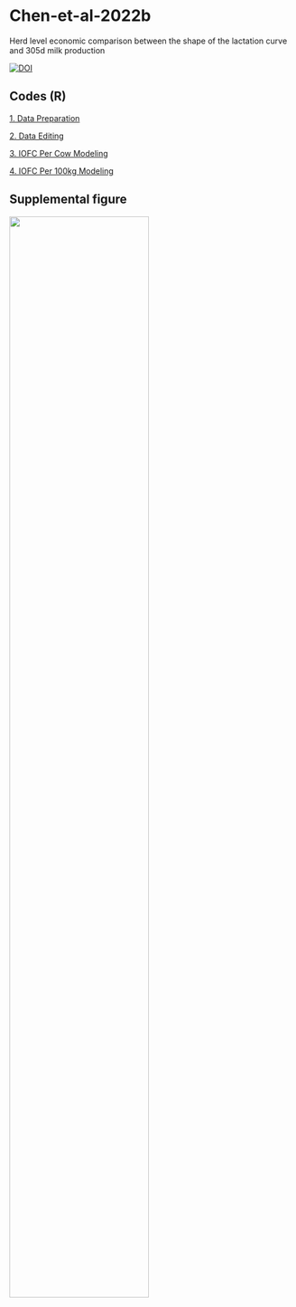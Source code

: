 # Chen-et-al-2022b

Herd level economic comparison between the shape of the lactation curve and 305d milk production

[![DOI](https://zenodo.org/badge/449431728.svg)](https://zenodo.org/badge/latestdoi/449431728)

## Codes (R) 

[1. Data Preparation](https://github.com/Bovi-analytics/Chen-et-al-2022b/blob/d0278a42d628bd116d47f929198787a565513a11/1.%20Data%20preparation.Rmd)

[2. Data Editing](https://github.com/Bovi-analytics/Chen-et-al-2022b/blob/d0278a42d628bd116d47f929198787a565513a11/2.%20Data%20editing.Rmd)

[3. IOFC Per Cow Modeling](https://github.com/Bovi-analytics/Chen-et-al-2022b/blob/d0278a42d628bd116d47f929198787a565513a11/3.%20IOFC-cow%20modeling.Rmd)

[4. IOFC Per 100kg Modeling](https://github.com/Bovi-analytics/Chen-et-al-2022b/blob/d0278a42d628bd116d47f929198787a565513a11/4.%20IOFC-milk%20modeling.Rmd)

## Supplemental figure

<img src=https://github.com/Bovi-analytics/Chen-et-al-2022b/blob/094cf34a17a012f2e7ad1a8c7da6076132a99b7d/Figure%20S1.png width=70% height=70%>

